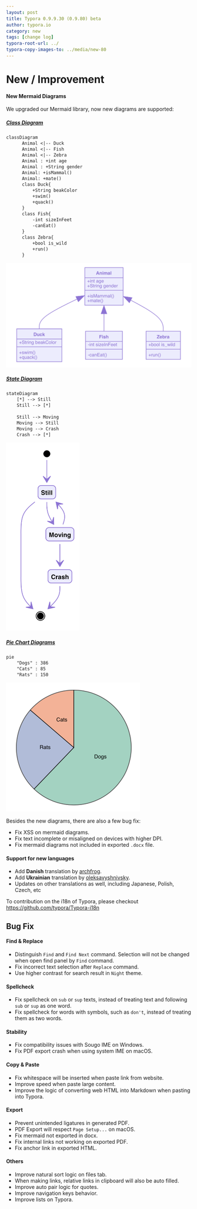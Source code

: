 ```yaml
---
layout: post
title: Typora 0.9.9.30 (0.9.80) beta
author: typora.io
category: new
tags: [change log]
typora-root-url: ../
typora-copy-images-to: ../media/new-80
---
```




# New / Improvement

#### New Mermaid Diagrams

We upgraded our Mermaid library, now new diagrams are supported:

##### [Class Diagram](https://mermaidjs.github.io/#/classDiagram)

```mermaid
classDiagram
      Animal <|-- Duck
      Animal <|-- Fish
      Animal <|-- Zebra
      Animal : +int age
      Animal : +String gender
      Animal: +isMammal()
      Animal: +mate()
      class Duck{
          +String beakColor
          +swim()
          +quack()
      }
      class Fish{
          -int sizeInFeet
          -canEat()
      }
      class Zebra{
          +bool is_wild
          +run()
      }
```

<img src="/media/new-80/class-diagram.png" alt="class-diagram" style="zoom:50%;" />

##### [State Diagram](https://mermaidjs.github.io/#/stateDiagram)

```mermaid
stateDiagram
    [*] --> Still
    Still --> [*]

    Still --> Moving
    Moving --> Still
    Moving --> Crash
    Crash --> [*]
```

<img src="/media/new-80/state-diagram.png" alt="state-diagram" style="zoom:50%;" />

##### [Pie Chart Diagrams](https://mermaidjs.github.io/#/pie?id=pie-chart-diagrams)

```mermaid
pie
    "Dogs" : 386
    "Cats" : 85
    "Rats" : 150 
```

<img src="/media/new-80/pie-chart.png" alt="pie-chart" style="zoom:50%;" />

Besides the new diagrams, there are also a few bug fix:

- Fix XSS on mermaid diagrams.
- Fix text incomplete or misaligned on devices with higher DPI.
- Fix mermaid diagrams not included in exported `.docx` file.

#### Support for new languages

- Add **Danish** translation by [archfrog](https://github.com/archfrog).
- Add **Ukrainian** translation by [oleksavyshnivsky](https://github.com/oleksavyshnivsky).
- Updates on other translations as well, including Japanese, Polish, Czech, etc

To contribution on the i18n of Typora, please checkout https://github.com/typora/Typora-i18n



## Bug Fix

#### Find & Replace

- Distinguish `Find` and `Find Next` command. Selection will not be changed when open find panel by `Find` command.
- Fix incorrect text selection after `Replace` command.
- Use higher contrast for search result in `Night` theme. 

#### Spellcheck

- Fix spellcheck on `sub` or `sup` texts, instead of treating text and following `sub` or `sup` as one word.
- Fix spellcheck for words with symbols, such as `don't`, instead of treating them as two words.

#### Stability

- Fix compatibility issues with Sougo IME on Windows.
- Fix PDF export crash when using system IME on macOS.

#### Copy & Paste

- Fix whitespace will be inserted when paste link from website.
- Improve speed when paste large content.
- Improve the logic of converting web HTML into Markdown when pasting into Typora.

####  Export

- Prevent unintended ligatures in generated PDF.
- PDF Export will respect `Page Setup...` on macOS.
- Fix mermaid not exported in docx.
- Fix internal links not working on exported PDF.
- Fix anchor link in exported HTML.

#### Others

- Improve natural sort logic on files tab.
- When making links, relative links in clipboard will also be auto filled.
- Improve auto pair logic for quotes.
- Improve navigation keys behavior.
- Improve lists on Typora.